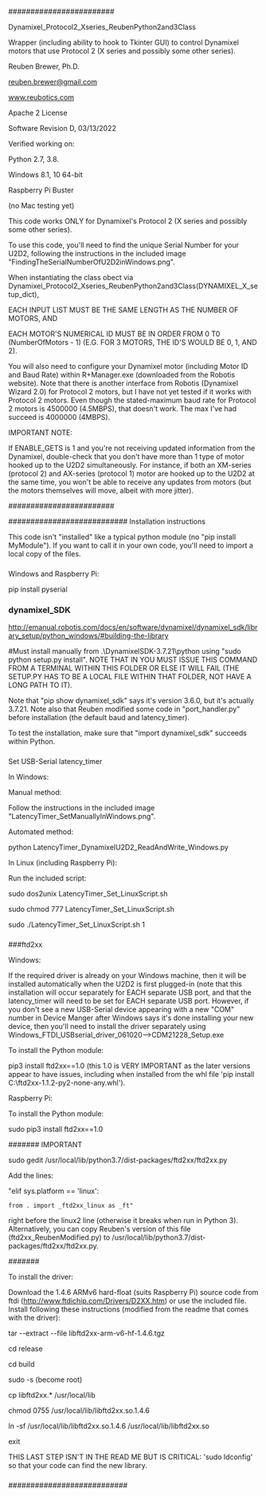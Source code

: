 ########################

Dynamixel_Protocol2_Xseries_ReubenPython2and3Class

Wrapper (including ability to hook to Tkinter GUI) to control Dynamixel motors that use Protocol 2 (X series and possibly some other series).

Reuben Brewer, Ph.D.

reuben.brewer@gmail.com

www.reubotics.com

Apache 2 License

Software Revision D, 03/13/2022

Verified working on:

Python 2.7, 3.8.

Windows 8.1, 10 64-bit

Raspberry Pi Buster

(no Mac testing yet)

This code works ONLY for Dynamixel's Protocol 2 (X series and possibly some other series).

To use this code, you'll need to find the unique Serial Number for your U2D2, following the instructions in the included image "FindingTheSerialNumberOfU2D2inWindows.png".

When instantiating the class obect via Dynamixel_Protocol2_Xseries_ReubenPython2and3Class(DYNAMIXEL_X_setup_dict),

EACH INPUT LIST MUST BE THE SAME LENGTH AS THE NUMBER OF MOTORS, AND

EACH MOTOR'S NUMERICAL ID MUST BE IN ORDER FROM 0 T0 (NumberOfMotors - 1) (E.G. FOR 3 MOTORS, THE ID'S WOULD BE 0, 1, AND 2).

You will also need to configure your Dynamixel motor (including Motor ID and Baud Rate) within R+Manager.exe (downloaded from the Robotis website).
Note that there is another interface from Robotis (Dynamixel Wizard 2.0) for Protocol 2 motors, but I have not yet tested if it works with Protocol 2 motors.
Even though the stated-maximum baud rate for Protocol 2 motors is 4500000 (4.5MBPS), that doesn't work. The max I've had succeed is 4000000 (4MBPS).

IMPORTANT NOTE: 

If ENABLE_GETS is 1 and you're not receiving updated information from the Dynamixel,
double-check that you don't have more than 1 type of motor hooked up to the U2D2 simultaneously.
For instance, if both an XM-series (protocol 2) and AX-series (protocol 1) motor are hooked up to the U2D2 at the same time,
you won't be able to receive any updates from motors (but the motors themselves will move, albeit with more jitter).

########################  

########################### Installation instructions

This code isn't "installed" like a typical python module (no "pip install MyModule"). If you want to call it in your own code, you'll need to import a local copy of the files.

###

Windows and Raspberry Pi:

pip install pyserial

###

###  dynamixel_SDK

http://emanual.robotis.com/docs/en/software/dynamixel/dynamixel_sdk/library_setup/python_windows/#building-the-library

#Must install manually from .\DynamixelSDK-3.7.21\python using "sudo python setup.py install".
NOTE THAT IN YOU MUST ISSUE THIS COMMAND FROM A TERMINAL WITHIN THIS FOLDER OR ELSE IT WILL FAIL (THE SETUP.PY HAS TO BE A LOCAL FILE WITHIN THAT FOLDER, NOT HAVE A LONG PATH TO IT).

Note that "pip show dynamixel_sdk" says it's version 3.6.0, but it's actually 3.7.21.
Note also that Reuben modified some code in "port_handler.py" before installation (the default baud and latency_timer).

To test the installation, make sure that "import dynamixel_sdk" succeeds within Python.

###

###

Set USB-Serial latency_timer

In Windows:

Manual method:

Follow the instructions in the included image "LatencyTimer_SetManuallyInWindows.png".

Automated method:

python LatencyTimer_DynamixelU2D2_ReadAndWrite_Windows.py

In Linux (including Raspberry Pi):

Run the included script:

sudo dos2unix LatencyTimer_Set_LinuxScript.sh

sudo chmod 777 LatencyTimer_Set_LinuxScript.sh

sudo ./LatencyTimer_Set_LinuxScript.sh 1

###

###ftd2xx

Windows:

If the required driver is already on your Windows machine, then it will be installed automatically when the U2D2 is first plugged-in (note that this installation will occur separately for EACH separate USB port, and that the latency_timer will need to be set for EACH separate USB port.
However, if you don't see a new USB-Serial device appearing with a new "COM" number in Device Manger after Windows says it's done installing your new device, then you'll need to install the driver separately using Windows_FTDI_USBserial_driver_061020-->CDM21228_Setup.exe

To install the Python module:

pip3 install ftd2xx==1.0 (this 1.0 is VERY IMPORTANT as the later versions appear to have issues, including when installed from the whl file 'pip install C:\ftd2xx-1.1.2-py2-none-any.whl').

Raspberry Pi:

To install the Python module:

sudo pip3 install ftd2xx==1.0

####### IMPORTANT

sudo gedit /usr/local/lib/python3.7/dist-packages/ftd2xx/ftd2xx.py

Add the lines:

"elif sys.platform == 'linux':
    
	from . import _ftd2xx_linux as _ft"
	
right before the linux2 line (otherwise it breaks when run in Python 3).
Alternatively, you can copy Reuben's version of this file (ftd2xx_ReubenModified.py) to /usr/local/lib/python3.7/dist-packages/ftd2xx/ftd2xx.py.

#######

To install the driver:

Download the 1.4.6 ARMv6 hard-float (suits Raspberry Pi) source code from ftdi (http://www.ftdichip.com/Drivers/D2XX.htm) or use the included file. 
Install following these instructions (modified from the readme that comes with the driver):

tar --extract --file libftd2xx-arm-v6-hf-1.4.6.tgz 

cd release

cd build

sudo -s (become root)

cp libftd2xx.* /usr/local/lib

chmod 0755 /usr/local/lib/libftd2xx.so.1.4.6

ln -sf /usr/local/lib/libftd2xx.so.1.4.6 /usr/local/lib/libftd2xx.so

exit

THIS LAST STEP ISN'T IN THE READ ME BUT IS CRITICAL: 'sudo ldconfig' so that your code can find the new library.

###

########################### 
